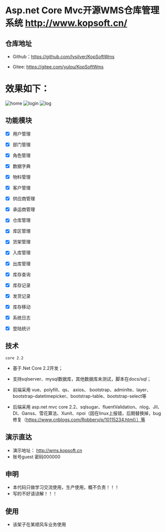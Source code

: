 # Asp.net Core Mvc开源WMS仓库管理系统 http://www.kopsoft.cn/

## 仓库地址

* Github：https://github.com/lysilver/KopSoftWms

* Gitee: https://gitee.com/yulou/KopSoftWms

# 效果如下：
![home](https://github.com/lysilver/KopSoftWms/blob/master/docs/img/20190305145657.png)
![login](https://github.com/lysilver/KopSoftWms/blob/master/docs/img/20190305145807.png)
![log](https://github.com/lysilver/KopSoftWms/blob/master/docs/img/20190305145740.png)

## 功能模块
- [x] 用户管理
- [x] 部门管理
- [x] 角色管理
- [x] 数据字典
- [x] 物料管理
- [x] 客户管理
- [x] 供应商管理
- [x] 承运商管理
- [x] 仓库管理
- [x] 库区管理
- [x] 货架管理
- [x] 入库管理
- [x] 出库管理
- [x] 库存查询
- [x] 库存记录
- [x] 发货记录
- [x] 库存移动
- [x] 系统日志
- [x] 登陆统计
  

## 技术
`core 2.2`

* 基于.Net Core 2.2开发；

* 支持sqlserver、mysql数据库，其他数据库未测试，脚本在docs/sql；

* 前端采用 vue、polyfill、qs、 axios、 bootstrap、adminlte、layer、bootstrap-datetimepicker、bootstrap-table、bootstrap-select等

* 后端采用 asp.net mvc core 2.2、sqlsugar、fluentValidation、nlog、Jil、DI、Ganss、雪花算法、Xunit、npoi（因在linux上报错，后期替换掉，bug修复（https://www.cnblogs.com/Robbery/p/10115234.html））等


## 演示直达
* 演示地址： http://wms.kopsoft.cn
* 账号guest 密码000000

## 申明
* 本代码只做学习交流使用，生产使用，概不负责！！！
* 写的不好请谅解！！！

## 使用
* 该架子在某顺风车业务使用

